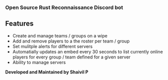 ### Open Source Rust Reconnaissance Discord bot

## Features
- Create and manage teams / groups on a wipe
- Add and remove players to a the roster per team / group
- Set mulitple alerts for different servers
- Automatially updates an embed every 30 seconds to list currently
  online players for every group / team defined for a given server
- Ability to manage servers

**Developed and Maintained by Shaivil P**